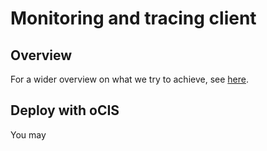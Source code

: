 # Monitoring and tracing client

## Overview
For a wider overview on what we try to achieve, see [here](https://owncloud.github.io/ocis/deployment/monitoring-tracing/).

## Deploy with oCIS

You may